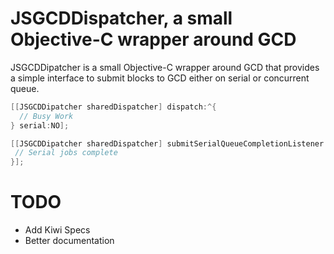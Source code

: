 # JSGCDDispatcher, a small Objective-C wrapper around GCD

JSGCDDipatcher is a small Objective-C wrapper around GCD that provides a simple interface to submit blocks to GCD either on serial or concurrent queue.

```objective-c
[[JSGCDDipatcher sharedDispatcher] dispatch:^{
  // Busy Work
} serial:NO];
```

```objective-c
[[JSGCDDipatcher sharedDispatcher] submitSerialQueueCompletionListener:^{
 // Serial jobs complete
}];
```

# TODO

* Add Kiwi Specs
* Better documentation


